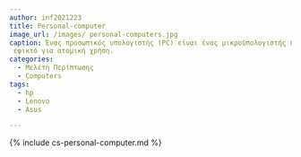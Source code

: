 ```yaml
---
author: inf2021223
title: Personal-computer
image_url: /images/ personal-computers.jpg
caption: Ένας προσωπικός υπολογιστής (PC) είναι ένας μικροϋπολογιστής πολλαπλών χρήσεων του οποίου το μέγεθος, οι δυνατότητες και η τιμή τον καθιστούν
 εφικτό για ατομική χρήση.
categories:
  - Μελέτη Περίπτωσης
  - Computers
tags:
  - hp
  - Lenovo
  - Asus

---
```


{% include cs-personal-computer.md %}
